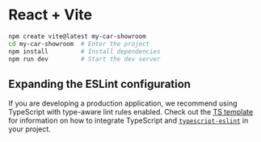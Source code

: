 # React + Vite

```sh
npm create vite@latest my-car-showroom
cd my-car-showroom  # Enter the project
npm install         # Install dependencies
npm run dev         # Start the dev server

```
## Expanding the ESLint configuration

If you are developing a production application, we recommend using TypeScript with type-aware lint rules enabled. Check out the [TS template](https://github.com/vitejs/vite/tree/main/packages/create-vite/template-react-ts) for information on how to integrate TypeScript and [`typescript-eslint`](https://typescript-eslint.io) in your project.

